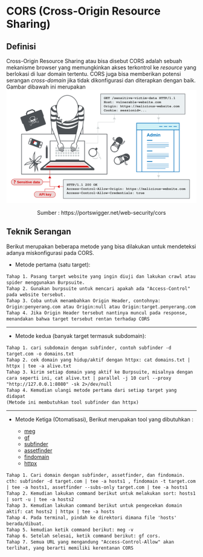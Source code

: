 # CORS (Cross-Origin Resource Sharing)
## Definisi
Cross-Origin Resource Sharing atau bisa disebut CORS adalah sebuah mekanisme browser yang memungkinkan akses terkontrol ke *resource* yang berlokasi di luar domain tertentu. CORS juga bisa memberikan potensi serangan *cross-domain* jika tidak dikonfigurasi dan diterapkan dengan baik. Gambar dibawah ini merupakan 
![Skema Serangan CORS](SeranganCors.svg)
<p align="center">Sumber : https://portswigger.net/web-security/cors</p>

## Teknik Serangan
Berikut merupakan beberapa metode yang bisa dilakukan untuk mendeteksi adanya miskonfigurasi pada CORS.
* Metode pertama (satu target):
```
Tahap 1. Pasang target website yang ingin diuji dan lakukan crawl atau spider menggunakan Burpsuite. 
Tahap 2. Gunakan burpsuite untuk mencari apakah ada "Access-Control" pada website tersebut.
Tahap 3. Coba untuk menambahkan Origin Header, contohnya: Origin:penyerang.com atau Origin:null atau Origin:target.penyerang.com
Tahap 4. Jika Origin Header tersebut nantinya muncul pada response, menandakan bahwa target tersebut rentan terhadap CORS
```
-----------------------------------------------------------------------------------------------------------------------------------------------------------------------
* Metode kedua (banyak target termasuk subdomain):
```
Tahap 1. cari subdomain dengan subfinder, contoh subfinder -d target.com -o domains.txt
Tahap 2. cek domain yang hidup/aktif dengan httpx: cat domains.txt | httpx | tee -a alive.txt
Tahap 3. kirim setiap domain yang aktif ke Burpsuite, misalnya dengan cara seperti ini, cat alive.txt | parallel -j 10 curl --proxy "http://127.0.0.1:8080" -sk 2>/dev/null
Tahap 4. Kemudian ulangi metode pertama dari setiap target yang didapat
(Metode ini membutuhkan tool subfinder dan httpx)
```
-----------------------------------------------------------------------------------------------------------------------------------------------------------------------
* Metode Ketiga (Otomatisasi), Berikut merupakan tool yang dibutuhkan :

   * [meg](https://github.com/tomnomnom/meg)
   * [gf](https://github.com/tomnomnom/gf)
   * [subfinder](https://github.com/projectdiscovery/subfinder)
   * [assetfinder](https://github.com/tomnomnom/assetfinder)
   * [findomain](https://github.com/Edu4rdSHL/findomain)
   * [httpx](https://github.com/projectdiscovery/httpx)

```
Tahap 1. Cari domain dengan subfinder, assetfinder, dan findomain. cth: subfinder -d target.com | tee -a hosts1 , findomain -t target.com | tee -a hosts1, assetfinder --subs-only target.com | tee -a hosts1
Tahap 2. Kemudian lakukan command berikut untuk melakukan sort: hosts1 | sort -u | tee -a hosts2 
Tahap 3. Kemudian lakukan command berikut untuk pengecekan domain aktif: cat hosts2 | httpx | tee -a hosts
Tahap 4. Pada terminal, pindah ke direktori dimana file 'hosts' berada/dibuat.
Tahap 5. kemudian ketik command berikut: meg -v
Tahap 6. Setelah selesai, ketik command berikut: gf cors.
Tahap 7. Semua URL yang mengandung "Access-Control-Allow" akan terlihat, yang berarti memiliki kerentanan CORS

```

